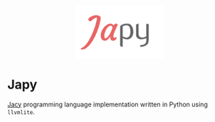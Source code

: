 <p align="center">
    <img src="img/Japy.png" width="200">    
</p>

# Japy
[Jacy](https://github.com/Minus24Exp/Jacy) programming language implementation written in Python using `llvmlite`.

